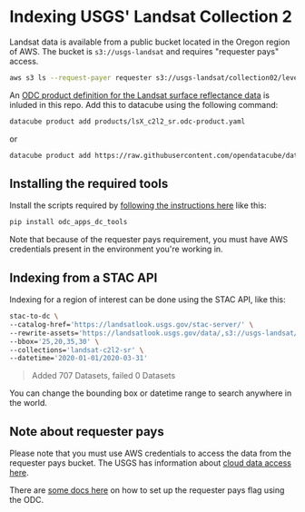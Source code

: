 # Indexing USGS' Landsat Collection 2

Landsat data is available from a public bucket located in the Oregon region of AWS. The
bucket is `s3://usgs-landsat` and requires "requester pays" access.

``` bash
aws s3 ls --request-payer requester s3://usgs-landsat/collection02/level-2/
```

An [ODC product definition for the Landsat surface reflectance data](products/lsX_c2l2_sr.odc-product.yaml) is inluded in this repo. Add this to datacube using the following command:

``` bash
datacube product add products/lsX_c2l2_sr.odc-product.yaml
```

or

``` bash
datacube product add https://raw.githubusercontent.com/opendatacube/datacube-dataset-config/main/products/lsX_c2l2_sr.yaml
```

## Installing the required tools

Install the scripts required by [following the instructions here](https://github.com/opendatacube/odc-tools/tree/develop/apps/dc_tools) like this:

```bash
pip install odc_apps_dc_tools
```

Note that because of the requester pays requirement, you must have AWS credentials present in the environment you're working in.

## Indexing from a STAC API

Indexing for a region of interest can be done using the STAC API, like this:

```bash
stac-to-dc \
--catalog-href='https://landsatlook.usgs.gov/stac-server/' \
--rewrite-assets='https://landsatlook.usgs.gov/data/,s3://usgs-landsat/' \
--bbox='25,20,35,30' \
--collections='landsat-c2l2-sr' \
--datetime='2020-01-01/2020-03-31'
```

> Added 707 Datasets, failed 0 Datasets

You can change the bounding box or datetime range to search anywhere in the world.

## Note about requester pays

Please note that you must use AWS credentials to access the data from the requester pays bucket.
The USGS has information about [cloud data access here](https://www.usgs.gov/node/28686).

There are [some docs here](https://datacube-core.readthedocs.io/en/latest/api/utilities/generate/datacube.utils.aws.configure_s3_access.html?highlight=requester_pays) on how to set up the requester pays flag using the ODC.
